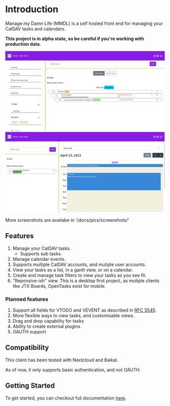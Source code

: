 # Introduction 

Manage my Damn Life (MMDL) is a self hosted front end for managing your CalDAV tasks and calendars.

**This project is in alpha state, so be careful if you're working with production data.**

![Task View!](/docs/pics/screenshots/TaskView.png "Task View")
![Home !](/docs/pics/screenshots/HomeView.png "Task View")

More screenshots are availabe in '/docs/pics/screenshots/'


## Features

1. Manage your CalDAV tasks.
    - Supports sub tasks.
2. Manage calendar events.  
3. Supports multiple CalDAV accounts, and mutiple user accounts.
4. View your tasks as a list, in a gantt view, or on a calendar.  
1. Create and manage task filters to view your tasks as you see fit.
1. "Reponsive-ish" view. This is a desktop first project, as mutiple clients like JTX Boards, OpenTasks exist for mobile.

### Planned features

1. Support all fields for VTODO and VEVENT as described in [RFC 5545](https://www.rfc-editor.org/rfc/rfc5545).
1. More flexible ways to view tasks, and customisable views.
1. Drag and drop capability for tasks
1. Ability to create external plugins.
1. OAUTH support

## Compatibility

This client has been tested with Nextcloud and Baikal.

As of now, it only supports basic authentication, and not OAUTH. 

## Getting Started

To get started, you can checkout full documentation [here](https://manage-my-damn-life-nextjs.readthedocs.io/en/latest/install/).
